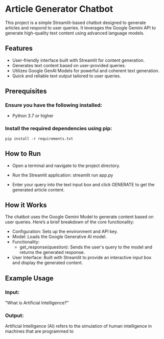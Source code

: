 # Article Generator Chatbot

This project is a simple Streamlit-based chatbot designed to generate articles and respond to user queries. It leverages the Google Gemini API to generate high-quality text content using advanced language models.

## Features

- User-friendly interface built with Streamlit for content generation.
- Generates text content based on user-provided queries.
- Utilizes Google GenAI Models for powerful and coherent text generation.
- Quick and reliable text output tailored to user queries.

## Prerequisites

### Ensure you have the following installed:
- Python 3.7 or higher
<!--Code start-->
### Install the required dependencies using pip:
    pip install -r requirements.txt
<!--Code end-->

## How to Run
- Open a terminal and navigate to the project directory.
<!--Code start-->
- Run the Streamlit application:
    streamlit run app.py
<!--Code end-->
- Enter your query into the text input box and click GENERATE to get the generated article content.

## How it Works

The chatbot uses the Google Gemini Model to generate content based on user queries. Here’s a brief breakdown of the core functionality:

- Configuration: Sets up the environment and API key.
- Model: Loads the Google Generative AI model.
- Functionality:
    - get_response(question): Sends the user's query to the model and returns the generated response.
- User Interface: Built with Streamlit to provide an interactive input box and display the generated content.

## Example Usage

### Input:
"What is Artificial Intelligence?"
<!--Code start-->
### Output:
Artificial Intelligence (AI) refers to the simulation of human intelligence in machines that are programmed to
<!--Code end-->


